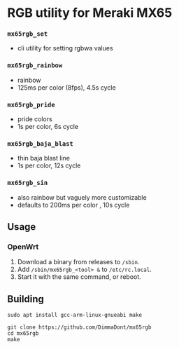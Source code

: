 # RGB utility for Meraki MX65

### `mx65rgb_set`
* cli utility for setting rgbwa values

### `mx65rgb_rainbow`
* rainbow
* 125ms per color (8fps), 4.5s cycle

### `mx65rgb_pride`
* pride colors
* 1s per color, 6s cycle

### `mx65rgb_baja_blast`
* thin baja blast line
* 1s per color, 12s cycle

### `mx65rgb_sin`
* also rainbow but vaguely more customizable
* defaults to 200ms per color , 10s cycle

## Usage

### OpenWrt

1. Download a binary from releases to `/sbin`.
2. Add `/sbin/mx65rgb_<tool> &` to `/etc/rc.local`.
3. Start it with the same command, or reboot.

## Building

```
sudo apt install gcc-arm-linux-gnueabi make

git clone https://github.com/DimmaDont/mx65rgb
cd mx65rgb
make
```
